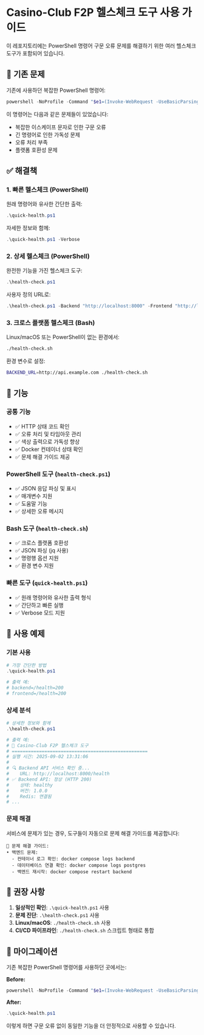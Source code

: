 # Casino-Club F2P 헬스체크 도구 사용 가이드

이 레포지토리에는 PowerShell 명령어 구문 오류 문제를 해결하기 위한 여러 헬스체크 도구가 포함되어 있습니다.

## 🚨 기존 문제

기존에 사용하던 복잡한 PowerShell 명령어:
```powershell
powershell -NoProfile -Command "$e1=(Invoke-WebRequest -UseBasicParsing -Uri http://localhost:8000/health).StatusCode; Write-Host \"backend:/health=$e1\"; $e2=(Invoke-WebRequest -UseBasicParsing -Uri http://localhost:3000/healthz).StatusCode; Write-Host \"frontend:/healthz=$e2\""
```

이 명령어는 다음과 같은 문제들이 있었습니다:
- 복잡한 이스케이프 문자로 인한 구문 오류
- 긴 명령어로 인한 가독성 문제
- 오류 처리 부족
- 플랫폼 호환성 문제

## ✅ 해결책

### 1. 빠른 헬스체크 (PowerShell)
원래 명령어와 유사한 간단한 출력:
```powershell
.\quick-health.ps1
```

자세한 정보와 함께:
```powershell
.\quick-health.ps1 -Verbose
```

### 2. 상세 헬스체크 (PowerShell)
완전한 기능을 가진 헬스체크 도구:
```powershell
.\health-check.ps1
```

사용자 정의 URL로:
```powershell
.\health-check.ps1 -Backend "http://localhost:8000" -Frontend "http://localhost:3000"
```

### 3. 크로스 플랫폼 헬스체크 (Bash)
Linux/macOS 또는 PowerShell이 없는 환경에서:
```bash
./health-check.sh
```

환경 변수로 설정:
```bash
BACKEND_URL=http://api.example.com ./health-check.sh
```

## 🔧 기능

### 공통 기능
- ✅ HTTP 상태 코드 확인
- ✅ 오류 처리 및 타임아웃 관리
- ✅ 색상 출력으로 가독성 향상
- ✅ Docker 컨테이너 상태 확인
- ✅ 문제 해결 가이드 제공

### PowerShell 도구 (`health-check.ps1`)
- ✅ JSON 응답 파싱 및 표시
- ✅ 매개변수 지원
- ✅ 도움말 기능
- ✅ 상세한 오류 메시지

### Bash 도구 (`health-check.sh`)
- ✅ 크로스 플랫폼 호환성
- ✅ JSON 파싱 (jq 사용)
- ✅ 명령행 옵션 지원
- ✅ 환경 변수 지원

### 빠른 도구 (`quick-health.ps1`)
- ✅ 원래 명령어와 유사한 출력 형식
- ✅ 간단하고 빠른 실행
- ✅ Verbose 모드 지원

## 📖 사용 예제

### 기본 사용
```powershell
# 가장 간단한 방법
.\quick-health.ps1

# 출력 예:
# backend=/health=200
# frontend=/health=200
```

### 상세 분석
```powershell
# 상세한 정보와 함께
.\health-check.ps1

# 출력 예:
# 🎰 Casino-Club F2P 헬스체크 도구
# ==================================================
# 실행 시간: 2025-09-02 13:31:06
# 
# 🔍 Backend API 서비스 확인 중...
#    URL: http://localhost:8000/health
# ✅ Backend API: 정상 (HTTP 200)
#    상태: healthy
#    버전: 1.0.0
#    Redis: 연결됨
# ...
```

### 문제 해결
서비스에 문제가 있는 경우, 도구들이 자동으로 문제 해결 가이드를 제공합니다:

```
🔧 문제 해결 가이드:
• 백엔드 문제:
  - 컨테이너 로그 확인: docker compose logs backend
  - 데이터베이스 연결 확인: docker compose logs postgres
  - 백엔드 재시작: docker compose restart backend
```

## 🎯 권장 사항

1. **일상적인 확인**: `.\quick-health.ps1` 사용
2. **문제 진단**: `.\health-check.ps1` 사용  
3. **Linux/macOS**: `./health-check.sh` 사용
4. **CI/CD 파이프라인**: `./health-check.sh` 스크립트 형태로 통합

## 🔄 마이그레이션

기존 복잡한 PowerShell 명령어를 사용하던 곳에서는:

**Before:**
```powershell
powershell -NoProfile -Command "$e1=(Invoke-WebRequest -UseBasicParsing -Uri http://localhost:8000/health).StatusCode; Write-Host \"backend:/health=$e1\"; $e2=(Invoke-WebRequest -UseBasicParsing -Uri http://localhost:3000/healthz).StatusCode; Write-Host \"frontend:/healthz=$e2\""
```

**After:**
```powershell
.\quick-health.ps1
```

이렇게 하면 구문 오류 없이 동일한 기능을 더 안정적으로 사용할 수 있습니다.